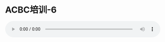 # ACBC培训-6

<audio style="width: 100%;" preload="false" controls controlslist="nodownload"><source src="//cdn.simai.ml/audio/mp3/old/12154.mp3" type="audio/mpeg">Your browser does not support the audio element.</audio>


